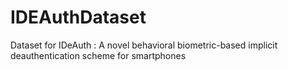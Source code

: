 # IDEAuthDataset
Dataset for IDeAuth : A novel behavioral biometric-based implicit deauthentication scheme for smartphones
